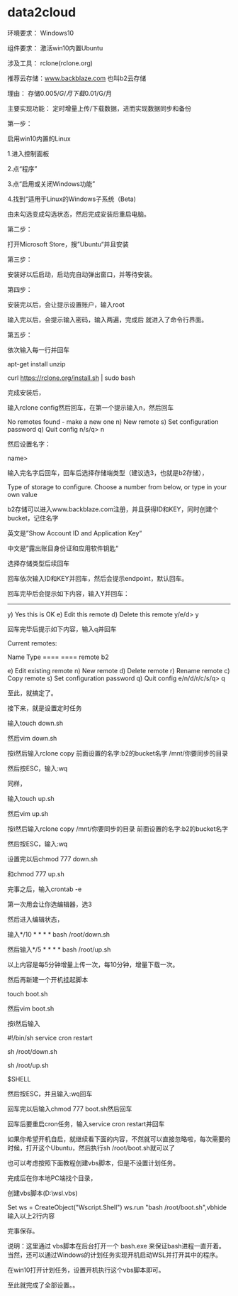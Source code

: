 
# data2cloud
环境要求：
Windows10

组件要求：
激活win10内置Ubuntu

涉及工具：
rclone(rclone.org)

推荐云存储：www.backblaze.com
也叫b2云存储

理由：
存储$0.005/G/月
下载$0.01/G/月

主要实现功能：
定时增量上传/下载数据，进而实现数据同步和备份

第一步：

启用win10内置的Linux

1.进入控制面板

2.点“程序”

3.点“启用或关闭Windows功能”

4.找到“适用于Linux的Windows子系统（Beta)

由未勾选变成勾选状态，然后完成安装后重启电脑。

第二步：

打开Microsoft Store，搜”Ubuntu“并且安装

第三步：

安装好以后启动，启动完自动弹出窗口，并等待安装。

第四步：

安装完以后，会让提示设置账户，输入root

输入完以后，会提示输入密码，输入两遍，完成后 就进入了命令行界面。

第五步：

依次输入每一行并回车

apt-get install unzip

curl https://rclone.org/install.sh | sudo bash

完成安装后，

输入rclone config然后回车，在第一个提示输入n，然后回车

No remotes found - make a new one
n) New remote
s) Set configuration password
q) Quit config
n/s/q> n

然后设置名字：

name>

输入完名字后回车，回车后选择存储端类型（建议选3，也就是b2存储），

Type of storage to configure.
Choose a number from below, or type in your own value

b2存储可以进入www.backblaze.com注册，并且获得ID和KEY，同时创建个bucket，记住名字

英文是”Show Account ID and Application Key“

中文是”露出账目身份证和应用软件钥匙“

选择存储类型后续回车



回车依次输入ID和KEY并回车，然后会提示endpoint，默认回车。

回车完毕后会提示如下内容，输入Y并回车：

--------------------
y) Yes this is OK
e) Edit this remote
d) Delete this remote
y/e/d> y

回车完毕后提示如下内容，输入q并回车

Current remotes:

Name Type
==== ====
remote b2

e) Edit existing remote
n) New remote
d) Delete remote
r) Rename remote
c) Copy remote
s) Set configuration password
q) Quit config
e/n/d/r/c/s/q> q

至此，就搞定了。

接下来，就是设置定时任务

输入touch down.sh

然后vim down.sh

按i然后输入rclone copy 前面设置的名字:b2的bucket名字 /mnt/你要同步的目录

然后按ESC，输入:wq

同样，

输入touch up.sh

然后vim up.sh

按i然后输入rclone copy /mnt/你要同步的目录 前面设置的名字:b2的bucket名字

然后按ESC，输入:wq

设置完以后chmod 777 down.sh

和chmod 777 up.sh

完事之后，输入crontab -e

第一次用会让你选编辑器，选3

然后进入编辑状态，

输入*/10 * * * * bash /root/down.sh

然后输入*/5 * * * * bash /root/up.sh

以上内容是每5分钟增量上传一次，每10分钟，增量下载一次。

然后再新建一个开机挂起脚本

touch boot.sh

然后vim boot.sh

按i然后输入

#!/bin/sh
service cron restart

sh /root/down.sh

sh /root/up.sh

$SHELL

然后按ESC，并且输入:wq回车

回车完以后输入chmod 777 boot.sh然后回车

回车后要重启cron任务，输入service cron restart并回车

如果你希望开机自启，就继续看下面的内容，不然就可以直接忽略啦，每次需要的时候，打开这个Ubuntu，然后执行sh /root/boot.sh就可以了

也可以考虑按照下面教程创建vbs脚本，但是不设置计划任务。

完成后在你本地PC端找个目录，

创建vbs脚本(D:\wsl.vbs)

Set ws = CreateObject("Wscript.Shell") 
ws.run "bash /root/boot.sh",vbhide
输入以上2行内容

完事保存。

说明：这里通过 vbs脚本在后台打开一个 bash.exe 来保证bash进程一直开着。当然，还可以通过Windows的计划任务实现开机启动WSL并打开其中的程序。

在win10打开计划任务，设置开机执行这个vbs脚本即可。

至此就完成了全部设置。。
